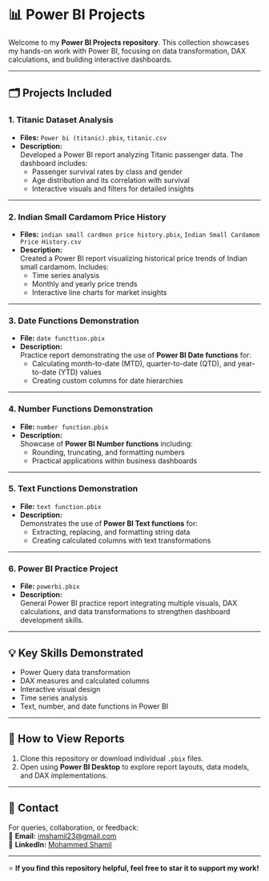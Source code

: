 # 📊 Power BI Projects

Welcome to my **Power BI Projects repository**. This collection showcases my hands-on work with Power BI, focusing on data transformation, DAX calculations, and building interactive dashboards.

---

## 🗂️ **Projects Included**

### 1. **Titanic Dataset Analysis**
- **Files:** `Power bi (titanic).pbix`, `titanic.csv`
- **Description:**  
  Developed a Power BI report analyzing Titanic passenger data. The dashboard includes:
  - Passenger survival rates by class and gender
  - Age distribution and its correlation with survival
  - Interactive visuals and filters for detailed insights

---

### 2. **Indian Small Cardamom Price History**
- **Files:** `indian small cardmon price history.pbix`, `Indian Small Cardamom Price History.csv`
- **Description:**  
  Created a Power BI report visualizing historical price trends of Indian small cardamom. Includes:
  - Time series analysis
  - Monthly and yearly price trends
  - Interactive line charts for market insights

---

### 3. **Date Functions Demonstration**
- **File:** `date functtion.pbix`
- **Description:**  
  Practice report demonstrating the use of **Power BI Date functions** for:
  - Calculating month-to-date (MTD), quarter-to-date (QTD), and year-to-date (YTD) values
  - Creating custom columns for date hierarchies

---

### 4. **Number Functions Demonstration**
- **File:** `number function.pbix`
- **Description:**  
  Showcase of **Power BI Number functions** including:
  - Rounding, truncating, and formatting numbers
  - Practical applications within business dashboards

---

### 5. **Text Functions Demonstration**
- **File:** `text function.pbix`
- **Description:**  
  Demonstrates the use of **Power BI Text functions** for:
  - Extracting, replacing, and formatting string data
  - Creating calculated columns with text transformations

---

### 6. **Power BI Practice Project**
- **File:** `powerbi.pbix`
- **Description:**  
  General Power BI practice report integrating multiple visuals, DAX calculations, and data transformations to strengthen dashboard development skills.

---

## 💡 **Key Skills Demonstrated**
- Power Query data transformation  
- DAX measures and calculated columns  
- Interactive visual design  
- Time series analysis  
- Text, number, and date functions in Power BI

---

## 📎 **How to View Reports**
1. Clone this repository or download individual `.pbix` files.
2. Open using **Power BI Desktop** to explore report layouts, data models, and DAX implementations.

---

## 📝 **Contact**
For queries, collaboration, or feedback:  
📧 **Email:** imshamil23@gmail.com  
💼 **LinkedIn:** [Mohammed Shamil](https://www.linkedin.com/in/mohammed-shamil-54b61a307/)

---

⭐ **If you find this repository helpful, feel free to star it to support my work!**
